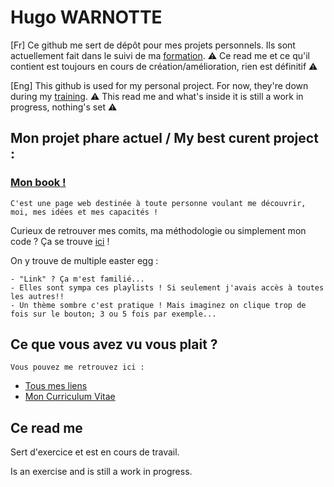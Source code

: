 # [<img align="left" width="30" style="margin-right: 0.75em;" scr="https://avatars.githubusercontent.com/u/65256945?v=4">](#) Hugo WARNOTTE

[Fr] Ce github me sert de dépôt pour mes projets personnels. Ils sont actuellement fait dans le suivi de ma [formation](https://technifutur.be/event/developpeur-web-full-stack/). ⚠️ Ce read me et ce qu'il contient est toujours en cours de création/amélioration, rien est définitif ⚠️

[Eng] This github is used for my personal project. For now, they're down during my [training](https://technifutur.be/event/developpeur-web-full-stack/). ⚠️ This read me and what's inside it is still a work in progress, nothing's set ⚠️

## Mon projet phare actuel / My best curent project :

### [Mon book !](https://vaganuki.github.io/book)

    C'est une page web destinée à toute personne voulant me découvrir, moi, mes idées et mes capacités !
Curieux de retrouver mes comits, ma méthodologie ou simplement mon code ? Ça se trouve [ici](https://github.com/Vaganuki/book) !

On y trouve de multiple easter egg :
```
- "Link" ? Ça m'est familié...
- Elles sont sympa ces playlists ! Si seulement j'avais accès à toutes les autres!!
- Un thème sombre c'est pratique ! Mais imaginez on clique trop de fois sur le bouton; 3 ou 5 fois par exemple...
```

## Ce que vous avez vu vous plait ?

    Vous pouvez me retrouvez ici :
- [Tous mes liens](https://vaganuki.github.io/book/#linkTree)
- [Mon Curriculum Vitae](https://www.canva.com/design/DAGQYVOALNI/uKaxy128L5twNBy3TQ9MRA/view?utm_content=DAGQYVOALNI&utm_campaign=designshare&utm_medium=link2&utm_source=uniquelinks&utlId=hc0ce673f13)

## Ce read me

Sert d'exercice et est en cours de travail.

Is an exercise and is still a work in progress.